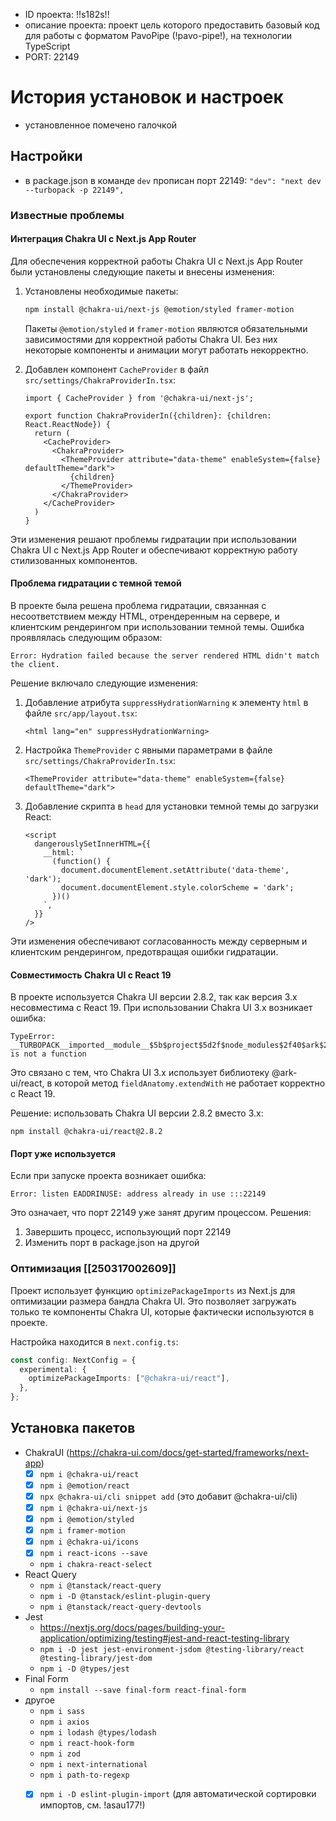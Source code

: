 - ID проекта: !!s182s!!
- описание проекта: проект цель которого предоставить базовый код для работы с форматом PavoPipe (!pavo-pipe!), на технологии TypeScript
- PORT: 22149

# История установок и настроек

- установленное помечено галочкой

## Настройки

- в package.json в команде `dev` прописан порт 22149: `"dev": "next dev --turbopack -p 22149",`

### Известные проблемы

#### Интеграция Chakra UI с Next.js App Router

Для обеспечения корректной работы Chakra UI с Next.js App Router были установлены следующие пакеты и внесены изменения:

1. Установлены необходимые пакеты:
   ```bash
   npm install @chakra-ui/next-js @emotion/styled framer-motion
   ```

   Пакеты `@emotion/styled` и `framer-motion` являются обязательными зависимостями для корректной работы Chakra UI. Без них некоторые компоненты и анимации могут работать некорректно.

2. Добавлен компонент `CacheProvider` в файл `src/settings/ChakraProviderIn.tsx`:
   ```tsx
   import { CacheProvider } from '@chakra-ui/next-js';
   
   export function ChakraProviderIn({children}: {children: React.ReactNode}) {
     return (
       <CacheProvider>
         <ChakraProvider>
           <ThemeProvider attribute="data-theme" enableSystem={false} defaultTheme="dark">
             {children}
           </ThemeProvider>
         </ChakraProvider>
       </CacheProvider>
     )
   }
   ```

Эти изменения решают проблемы гидратации при использовании Chakra UI с Next.js App Router и обеспечивают корректную работу стилизованных компонентов.

#### Проблема гидратации с темной темой

В проекте была решена проблема гидратации, связанная с несоответствием между HTML, отрендеренным на сервере, и клиентским рендерингом при использовании темной темы. Ошибка проявлялась следующим образом:

```
Error: Hydration failed because the server rendered HTML didn't match the client.
```

Решение включало следующие изменения:

1. Добавление атрибута `suppressHydrationWarning` к элементу `html` в файле `src/app/layout.tsx`:
   ```tsx
   <html lang="en" suppressHydrationWarning>
   ```

2. Настройка `ThemeProvider` с явными параметрами в файле `src/settings/ChakraProviderIn.tsx`:
   ```tsx
   <ThemeProvider attribute="data-theme" enableSystem={false} defaultTheme="dark">
   ```

3. Добавление скрипта в `head` для установки темной темы до загрузки React:
   ```tsx
   <script
     dangerouslySetInnerHTML={{
       __html: `
         (function() {
           document.documentElement.setAttribute('data-theme', 'dark');
           document.documentElement.style.colorScheme = 'dark';
         })()
       `,
     }}
   />
   ```

Эти изменения обеспечивают согласованность между серверным и клиентским рендерингом, предотвращая ошибки гидратации.

#### Совместимость Chakra UI с React 19

В проекте используется Chakra UI версии 2.8.2, так как версия 3.x несовместима с React 19. При использовании Chakra UI 3.x возникает ошибка:

```
TypeError: __TURBOPACK__imported__module__$5b$project$5d2f$node_modules$2f40$ark$2d$ui$2f$react$2f$dist$2f$components$2f$field$2f$field$2e$anatomy$2e$js__$5b$app$2d$rsc$5d$__$28$ecmascript$29$__.fieldAnatomy.extendWith is not a function
```

Это связано с тем, что Chakra UI 3.x использует библиотеку @ark-ui/react, в которой метод `fieldAnatomy.extendWith` не работает корректно с React 19.

Решение: использовать Chakra UI версии 2.8.2 вместо 3.x:
```
npm install @chakra-ui/react@2.8.2
```

#### Порт уже используется

Если при запуске проекта возникает ошибка:
```
Error: listen EADDRINUSE: address already in use :::22149
```

Это означает, что порт 22149 уже занят другим процессом. Решения:
1. Завершить процесс, использующий порт 22149
2. Изменить порт в package.json на другой

### Оптимизация [[250317002609]]

Проект использует функцию `optimizePackageImports` из Next.js для оптимизации размера бандла Chakra UI. Это позволяет загружать только те компоненты Chakra UI, которые фактически используются в проекте.

Настройка находится в `next.config.ts`:

```typescript
const config: NextConfig = {
  experimental: {
    optimizePackageImports: ["@chakra-ui/react"],
  },
};
```

## Установка пакетов

- ChakraUI (https://chakra-ui.com/docs/get-started/frameworks/next-app)
  - [x] `npm i @chakra-ui/react`
  - [x] `npm i @emotion/react`
  - [x] `npx @chakra-ui/cli snippet add` (это добавит @chakra-ui/cli)
  - [x] `npm i @chakra-ui/next-js`
  - [x] `npm i @emotion/styled`
  - [x] `npm i framer-motion`
  - [x] `npm i @chakra-ui/icons`
  - [x] `npm i react-icons --save`
  - `npm i chakra-react-select`
- React Query
  - `npm i @tanstack/react-query`
  - `npm i -D @tanstack/eslint-plugin-query`
  - `npm i @tanstack/react-query-devtools`
- Jest
  - https://nextjs.org/docs/pages/building-your-application/optimizing/testing#jest-and-react-testing-library
  - `npm i -D jest jest-environment-jsdom @testing-library/react @testing-library/jest-dom`
  - `npm i -D @types/jest`
- Final Form
  - `npm install --save final-form react-final-form`
- другое
  - `npm i sass`
  - `npm i axios`
  - `npm i lodash @types/lodash`
  - `npm i react-hook-form`
  - `npm i zod`
  - `npm i next-international`
  - `npm i path-to-regexp`
  - [x] `npm i -D eslint-plugin-import` (для автоматической сортировки импортов, см. !asau177!)



